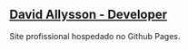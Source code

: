 ## [David Allysson - Developer](http://davidallysson.github.io)
Site profissional hospedado no Github Pages.
